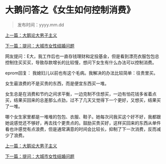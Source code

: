 # 大鹅问答之《女生如何控制消费》

> 发布时间：yyyy.mm.dd

[上一篇：大鹅论大男子主义](/marriage/article28)

[下一篇：提问：大城市女性结婚问题](/marriage/article30)

网友提问：E大，我工作后也一直存钱理财和定投基金，但是看到漂亮衣服包包总控制住买买买，导致存款增长的比较慢，想问下女生有什么办法可以控制消费。 

eprom回复： 我媳妇儿以前也有这个毛病。我解决的办法比较简单：往贵里买。 

女生最浪费的不是买贵的东西，而是便宜东西买一堆。 

女生总是在消费和节约之间求平衡，一边克制不住想买，一边有怕花钱多省着点买，结果买回来的总差那么点劲，过不了几天又觉得下一个更好，又想买，结果买了一堆。 

哪个女生家里都是一堆堆的包包、衣服、鞋子。她每次问我买这个好不好，我都跟她说感觉还不够好，再去找个更贵点的。鼓励买贵买好，这样买回来的东西从单件看也许感觉有点浪费，但是通常满意的时间会比较长，抑制了下一次消费，反而减少了浪费。

[上一篇：大鹅论大男子主义](/marriage/article28)

[下一篇：提问：大城市女性结婚问题](/marriage/article30)


